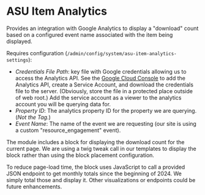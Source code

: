 ASU Item Analytics
==================

Provides an integration with Google Analytics to display a "download" count based on a configured event name associated with the item being displayed.

Requires configuration (`/admin/config/system/asu-item-analytics-settings`):
- *Credentials File Path*: key file with Google credentials allowing us to access the Analytics API. See the [Google Cloud Console](https://console.cloud.google.com/apis/dashboard) to add the Analytics API, create a Service Account, and download the credentials file to the server. (Obviously, store the file in a protected place outside of web root.) Add the service account as a viewer to the analytics account you will be querying data for.
- *Property ID*: The analytics property ID for the property we are querying. (*Not the Tag.*)
- *Event Name*: The name of the event we are requesting (our site is using a custom "resource_engagement" event).

The module includes a block for displaying the download count for the current page. We are using a twig tweak call in our templates to display the block rather than using the block placement configuration.

To reduce page-load time, the block uses JavaScript to call a provided JSON endpoint to get monthly totals since the beginning of 2024. We simply total those and display it. Other visualizations or endpoints could be future enhancements.
